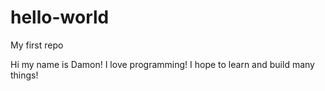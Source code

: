 # hello-world
My first repo

Hi my name is Damon! I love programming! I hope to learn and build many things!
